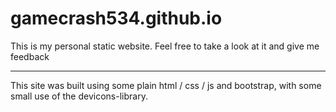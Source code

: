 # gamecrash534.github.io
This is my personal static website. Feel free to take a look at it and give me feedback

---
This site was built using some plain html / css / js and bootstrap, with some small use of the devicons-library.
